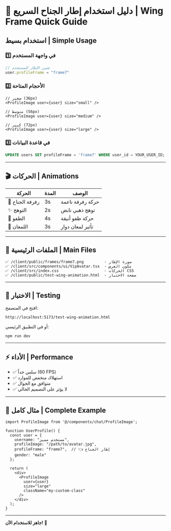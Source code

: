# 🪽 دليل استخدام إطار الجناح السريع | Wing Frame Quick Guide

## استخدام بسيط | Simple Usage

### 1️⃣ في واجهة المستخدم

```typescript
// تعيين الإطار للمستخدم
user.profileFrame = "frame7"
```

### 2️⃣ الأحجام المتاحة

```tsx
// صغير (36px)
<ProfileImage user={user} size="small" />

// متوسط (56px)
<ProfileImage user={user} size="medium" />

// كبير (72px)
<ProfileImage user={user} size="large" />
```

### 3️⃣ في قاعدة البيانات

```sql
UPDATE users SET profileFrame = 'frame7' WHERE user_id = YOUR_USER_ID;
```

---

## 🎬 الحركات | Animations

| الحركة | المدة | الوصف |
|--------|------|-------|
| 🦋 رفرفة الجناح | 3s | حركة رفرفة ناعمة |
| ✨ التوهج | 2s | توهج ذهبي نابض |
| 🎈 الطفو | 4s | حركة طفو أنيقة |
| 💫 اللمعان | 3s | تأثير لمعان دوار |

---

## 📍 الملفات الرئيسية | Main Files

```
✅ /client/public/frames/frame7.png         - صورة الإطار
✅ /client/src/components/ui/VipAvatar.tsx  - مكون العرض
✅ /client/src/index.css                    - الحركات CSS
✅ /client/public/test-wing-animation.html  - صفحة الاختبار
```

---

## 🧪 الاختبار | Testing

افتح في المتصفح:
```
http://localhost:5173/test-wing-animation.html
```

أو في التطبيق الرئيسي:
```bash
npm run dev
```

---

## ⚡ الأداء | Performance

- ✅ سلس جداً (60 FPS)
- ✅ استهلاك منخفض للموارد
- ✅ متوافق مع الجوال
- ✅ لا يؤثر على التصميم الحالي

---

## 🎯 مثال كامل | Complete Example

```tsx
import ProfileImage from '@/components/chat/ProfileImage';

function UserProfile() {
  const user = {
    username: "مستخدم مميز",
    profileImage: "/path/to/avatar.jpg",
    profileFrame: "frame7",  // 👈 إطار الجناح
    gender: "male"
  };
  
  return (
    <div>
      <ProfileImage 
        user={user}
        size="large"
        className="my-custom-class"
      />
    </div>
  );
}
```

---

**جاهز للاستخدام الآن! 🎉**